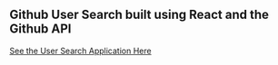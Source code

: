 ## Github User Search built using React and the Github API
[See the User Search Application Here](https://oppenheimer1.github.io/react-githubviewer-app/)